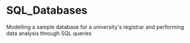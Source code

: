 # SQL_Databases
Modelling a sample database for a university's registrar and performing data analysis through SQL queries
